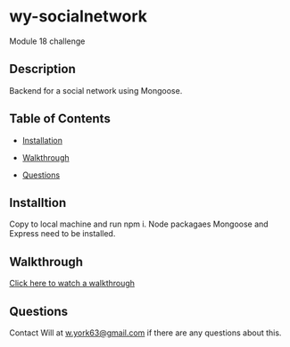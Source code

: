 # wy-socialnetwork
Module 18 challenge

## Description
Backend for a social network using Mongoose.

## Table of Contents

  * [Installation](#installation)
  
  * [Walkthrough](#walkthrough)

  * [Questions](#questions)


## Installtion
Copy to local machine and run npm i. Node packagaes Mongoose and Express need to be installed. 

## Walkthrough
[Click here to watch a walkthrough](https://youtu.be/0d68dR_uktA)

## Questions 
Contact Will at w.york63@gmail.com if there are any questions about this. 
